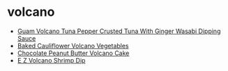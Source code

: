 # volcano

 * [Guam Volcano Tuna Pepper Crusted Tuna With Ginger Wasabi Dipping Sauce](../index/g/guam-volcano-tuna-pepper-crusted-tuna-with-ginger-wasabi-dipping-sauce-359069.json)
 * [Baked Cauliflower Volcano Vegetables](../index/b/baked-cauliflower-volcano-vegetables.json)
 * [Chocolate Peanut Butter Volcano Cake](../index/c/chocolate-peanut-butter-volcano-cake.json)
 * [E Z Volcano Shrimp Dip](../index/e/e-z-volcano-shrimp-dip.json)

